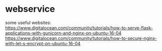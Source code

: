 # webservice

some useful websites:
https://www.digitalocean.com/community/tutorials/how-to-serve-flask-applications-with-gunicorn-and-nginx-on-ubuntu-16-04
https://www.digitalocean.com/community/tutorials/how-to-secure-nginx-with-let-s-encrypt-on-ubuntu-16-04

